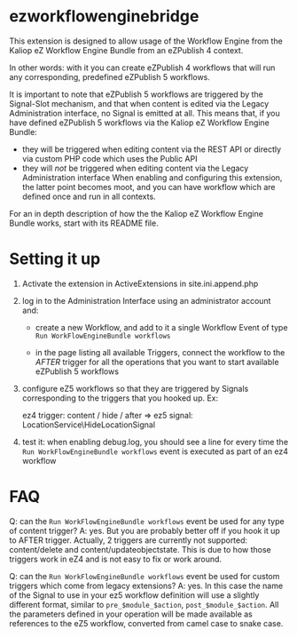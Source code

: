 ezworkflowenginebridge
======================

This extension is designed to allow usage of the Workflow Engine from the Kaliop eZ Workflow Engine Bundle from an
eZPublish 4 context.

In other words: with it you can create eZPublish 4 workflows that will run any corresponding, predefined eZPublish 5 workflows.

It is important to note that eZPublish 5 workflows are triggered by the Signal-Slot mechanism, and that when content
is edited via the Legacy Administration interface, no Signal is emitted at all.
This means that, if you have defined eZPublish 5 workflows via the Kaliop eZ Workflow Engine Bundle:
- they will be triggered when editing content via the REST API or directly via custom PHP code which uses the Public API
- they will *not* be triggered when editing content via the Legacy Administration interface
When enabling and configuring this extension, the latter point becomes moot, and you can have workflow which are defined
once and run in all contexts.

For an in depth description of how the the Kaliop eZ Workflow Engine Bundle works, start with its README file. 

Setting it up
=============

1. Activate the extension in ActiveExtensions in site.ini.append.php 

2. log in to the Administration Interface using an administrator account and:

    - create a new Workflow, and add to it a single Workflow Event of type `Run WorkFlowEngineBundle workflows`
    
    - in the page listing all available Triggers, connect the workflow to the *AFTER* trigger for all the operations that
        you want to start available eZPublish 5 workflows

3. configure eZ5 workflows so that they are triggered by Signals corresponding to the triggers that you hooked up. Ex:

     ez4 trigger: content / hide / after => ez5 signal: LocationService\HideLocationSignal

4. test it: when enabling debug.log, you should see a line for every time the `Run WorkFlowEngineBundle workflows` event
     is executed as part of an ez4 workflow

FAQ
===

Q: can the `Run WorkFlowEngineBundle workflows` event be used for any type of content trigger?
A: yes. But you are probably better off if you hook it up to AFTER trigger.
    Actually, 2 triggers are currently not supported: content/delete and content/updateobjectstate. This is due to how
    those triggers work in eZ4 and is not easy to fix or work around.

Q: can the `Run WorkFlowEngineBundle workflows` event be used for custom triggers which come from legacy extensions?
A: yes. In this case the name of the Signal to use in your ez5 workflow definition will use a slightly different format,
     similar to `pre_$module_$action`, `post_$module_$action`. All the parameters defined in your operation will be made 
     available as references to the eZ5 workflow, converted from camel case to snake case.
